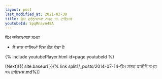 ```yaml
---
layout: post
last_modified_at: 2021-03-30
title: ਓਮ ਦਰੋਠਾਮਾਯਾ ਨਮਹ ੧੧ ਟਾਇਮਸ
youtubeId: SpqRnavn48A
---
```

 
 
 ਓਮ ਦਰੋਠਾਮਾਯਾ ਨਮਹ  
 
 -  ਲੈ ਜਾਣ ਵਾਲਿਆਂ ਵਿਚ ਕੌਣ ਵੱਡਾ ਹੈ 
 
  
 
  
 
 
 
 
 
 


{% include youtubePlayer.html id=page.youtubeId %}
 
[Next]({{ site.baseurl }}{% link  split1/_posts/2014-07-14-ਓਮ ਸਰਵ ਧਾਰੀਨੇ ਨਮਹ ੧੧ ਟਾਇਮਸ.md%})
 
